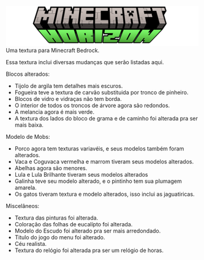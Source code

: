 ![Titulo](https://raw.githubusercontent.com/ItsOnlyMe360/HorizonPack/main/Horizon/texture/ui/title.png)
Uma textura para Minecraft Bedrock.

Essa textura inclui diversas mudanças que serão listadas aqui.

Blocos alterados:
- Tijolo de argila tem detalhes mais escuros.
- Fogueira teve a textura de carvão substituida por tronco de pinheiro.
- Blocos de vidro e vidraças não tem borda.
- O interior de todos os troncos de árvore agora são redondos.
- A melancia agora é mais verde.
- A textura dos lados do bloco de grama e de caminho foi alterada pra ser mais baixa.

Modelo de Mobs:
- Porco agora tem texturas variavéis, e seus modelos também foram alterados.
- Vaca e Coguvaca vermelha e marrom tiveram seus modelos alterados.
- Abelhas agora são menores.
- Lula e Lula Brilhante tiveram seus modelos alterados
- Galinha teve seu modelo alterado, e o pintinho tem sua plumagem amarela.
- Os gatos tiveram textura e modelo alterados, isso inclui as jaguatiricas.

Miscelâneos:
- Textura das pinturas foi alterada.
- Coloração das folhas de eucalípto foi alterada.
- Modelo do Escudo foi alterado pra ser mais arredondado.
- Titulo do jogo do menu foi alterado.
- Céu realista.
- Textura do relógio foi alterada pra ser um relógio de horas.
